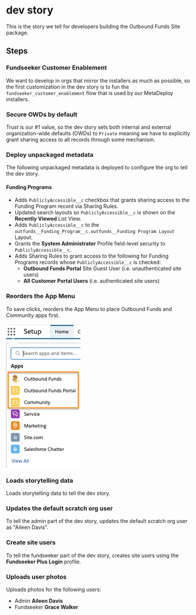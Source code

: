 # dev story

This is the story we tell for developers building the Outbound Funds Site package.

## Steps

### Fundseeker Customer Enablement

We want to develop in orgs that mirror the installers as much as possible, so the first customization in the dev story is to fun the `fundseeker_customer_enablement` flow that is used by our MetaDeploy installers.

### Secure OWDs by default

Trust is our #1 value, so the dev story sets both internal and external organization-wide defaults (OWDs) to `Private` meaning we have to explicitly grant sharing access to all records through some mechanism.

### Deploy unpackaged metadata

The following unpackaged metadata is deployed to configure the org to tell the dev story.

#### Funding Programs

-   Adds `PubliclyAccessible__c` checkbox that grants sharing access to the Funding Program record via Sharing Rules.
-   Updated search layouts so `PubliclyAccessible__c` is shown on the **Recently Viewed** List View.
-   Adds `PubliclyAccessible__c` to the `outfunds__Funding_Program__c.outfunds__Funding Program Layout` Layout.
-   Grants the **System Administrator** Profile field-level security to `PubliclyAccessible__c`.
-   Adds Sharing Rules to grant access to the following for Funding Programs records whose `PubliclyAccessible__c` is checked:
    -   **Outbound Funds Portal** Site Guest User (i.e. unauthenticated site users)
    -   **All Customer Portal Users** (i.e. authenticated site users)

### Reorders the App Menu

To save clicks, reorders the App Menu to place Outbound Funds and Community apps first.

![Image showing the App Menu after reordering](images/readme/AppMenuAfterReordering.png)

### Loads storytelling data

Loads storytelling data to tell the dev story.

### Updates the default scratch org user

To tell the admin part of the dev story, updates the default scratch org user as "Aileen Davis".

### Create site users

To tell the fundseeker part of the dev story, creates site users using the **Fundseeker Plus Login** profile.

### Uploads user photos

Uploads photos for the following users:

-   Admin **Aileen Davis**
-   Fundseeker **Grace Walker**
